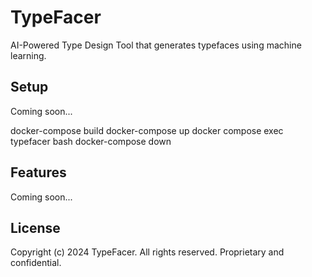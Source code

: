 # TypeFacer

AI-Powered Type Design Tool that generates typefaces using machine learning.

## Setup
Coming soon...

docker-compose build
docker-compose up
docker compose exec typefacer bash
docker-compose down


## Features
Coming soon...

## License
Copyright (c) 2024 TypeFacer. All rights reserved.
Proprietary and confidential.
